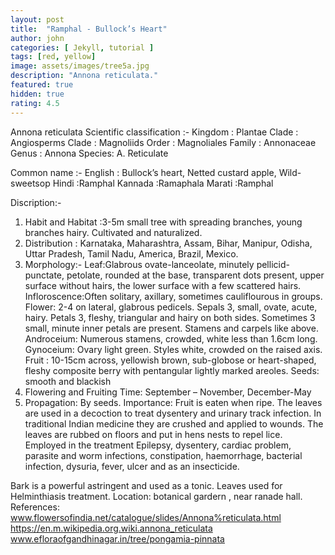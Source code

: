 ```yaml
---
layout: post
title:  "Ramphal - Bullock’s Heart"
author: john
categories: [ Jekyll, tutorial ]
tags: [red, yellow]
image: assets/images/tree5a.jpg
description: "Annona reticulata."
featured: true
hidden: true
rating: 4.5
---
```


Annona reticulata
Scientific classification :- 
Kingdom  :   Plantae
Clade :          Angiosperms
Clade :          Magnoliids
Order :         Magnoliales
Family :        Annonaceae
Genus  :        Annona
Species:        A. Reticulate

Common name :- 
English :      Bullock’s heart, Netted custard apple, Wild-sweetsop
Hindi :Ramphal
Kannada :Ramaphala
Marati :Ramphal

Discription:-
1. Habit and Habitat :3-5m small tree with spreading branches,    young branches hairy. Cultivated and naturalized.
2. Distribution : Karnataka, Maharashtra, Assam, Bihar, Manipur, Odisha, Uttar Pradesh, Tamil Nadu, America, Brazil, Mexico. 
3. Morphology:-
Leaf:Glabrous ovate-lanceolate, minutely pellicid-punctate,                                                                                                   petolate, rounded at the base, transparent dots present,  upper surface without hairs, the lower surface with a few scattered hairs. 
Infloroscence:Often solitary, axillary, sometimes cauliflourous     in groups.
Flower:  2-4 on lateral, glabrous pedicels. Sepals 3, small, ovate, acute, hairy. Petals 3, fleshy, triangular and hairy on both sides. Sometimes 3 small, minute inner petals are present. Stamens and carpels like above. 
Androceium: Numerous stamens, crowded, white less than 1.6cm long.
Gynoceium: Ovary light green. Styles white, crowded on the raised axis.
Fruit : 10-15cm across, yellowish brown, sub-globose or heart-shaped, fleshy composite berry with pentangular lightly marked areoles. 
Seeds: smooth and blackish
4. Flowering and Fruiting Time: September – November, December-May
5. Propagation: By seeds.
  Importance:
Fruit is eaten when ripe. 
The leaves are used in a decoction to treat dysentery and urinary track infection.
In traditional Indian medicine they are crushed and applied to wounds. 
The leaves are rubbed on floors and put in hens nests to repel lice. Employed in the treatment Epilepsy, dysentery, cardiac problem, parasite and worm infections, constipation, haemorrhage, bacterial infection, dysuria, fever, ulcer and as an insecticide.

Bark is a powerful astringent and used as a tonic. 
Leaves used for Helminthiasis treatment.
  Location: botanical gardern , near ranade hall.
References: 
www.flowersofindia.net/catalogue/slides/Annona%reticulata.html
https://en.m.wikipedia.org.wiki.annona_reticulata
www.efloraofgandhinagar.in/tree/pongamia-pinnata
